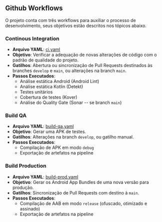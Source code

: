 ## Github Workflows

O projeto conta com três workflows para auxiliar o processo de desenvolvimento, seus objetivos estão descritos nos tópicos abaixo.

### Continous Integration
- **Arquivo YAML**: [ci.yaml](.github/workflows/ci.yaml)
- **Objetivo**: Verificar a adequação de novas alterações de código com o padrão de qualidade do projeto.
- **Gatilhos**: Abertura ou sincronização de Pull Requests destinados às branches `develop` e `main`, ou alterações na branch `main`.
- **Passos Executados**: 
   - Análise estática Android (Android Lint)
   - Análise estática Kotlin (Detekt)
   - Testes unitários
   - Cobertura de testes (Kover)
   - Análise do Quality Gate (Sonar -- se branch `main`)

### Build QA
- **Arquivo YAML**: [build-qa.yaml](.github/workflows/build-qa.yaml)
- **Objetivo**: Gerar uma APK de testes. 
- **Gatilhos**: Alterações na branch `develop`, ou gatilho manual.
- **Passos Executados**: 
   - Compilação de APK em modo `debug`
   - Exportação de artefatos na pipeline

### Build Production
- **Arquivo YAML**: [build-prod.yaml](.github/workflows/build-prod.yaml)
- **Objetivo**: Gerar os Android App Bundles de uma nova versão para produção.
- **Gatilhos**: Sincronização de Pull Requests com destino à `main`.
- **Passos Executados**: 
   - Compilação de AAB em modo `release` (ofuscado, otimizado e assinado)
   - Exportação de artefatos na pipeline
